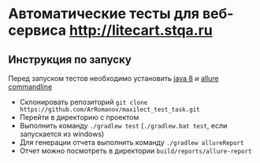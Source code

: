 # Автоматические тесты для веб-сервиса http://litecart.stqa.ru

## Инструкция по запуску

Перед запуском тестов необходимо установить [java 8](https://www.oracle.com/technetwork/java/javase/downloads/2133151) и [allure commandline](https://docs.qameta.io/allure/#_installing_a_commandline)

* Склонировать репозиторий `git clone https://github.com/ArRomanov/maxilect_test_task.git`
* Перейти в директорию с проектом
* Выполнить команду `./gradlew test` (`./gradlew.bat test`, если запускается из windows)
* Для генерации отчета выполнить команду `./gradlew allureReport`
* Отчет можно посмотреть в директории `build/reports/allure-report`  